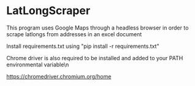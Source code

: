 # LatLongScraper
This program uses Google Maps through a headless browser in order to scrape latlongs from addresses in an excel document

Install requirements.txt using  "pip install -r requirements.txt"

Chrome driver is also required to be installed and added to your PATH environmental variable\n

https://chromedriver.chromium.org/home

